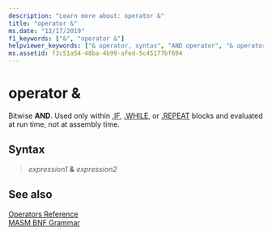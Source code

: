 ```yaml
---
description: "Learn more about: operator &"
title: "operator &"
ms.date: "12/17/2019"
f1_keywords: ["&", "operator &"]
helpviewer_keywords: ["& operator, syntax", "AND operator", "& operator"]
ms.assetid: f3c51a54-48ba-4b99-afed-5c45177bf694
---
```

# operator &amp;

Bitwise **AND**. Used only within [.IF](dot-if.md), [.WHILE](dot-while.md), or [.REPEAT](dot-repeat.md) blocks and evaluated at run time, not at assembly time.

## Syntax

> *expression1* **&** *expression2*

## See also

[Operators Reference](operators-reference.md)\
[MASM BNF Grammar](masm-bnf-grammar.md)
